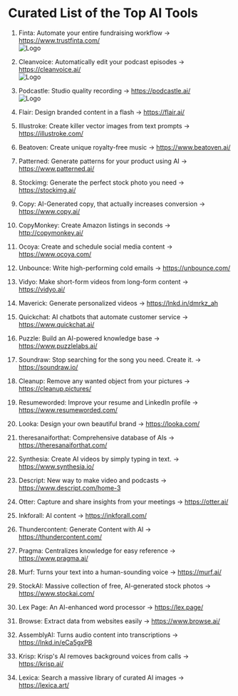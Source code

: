 
# Curated List of the Top AI Tools

1. Finta: Automate your entire fundraising workflow
-> https://www.trustfinta.com/<br>
![Logo](https://uploads-ssl.webflow.com/61a13b83199e422dd6ba2507/61a6d811848a3c1a1d1eeab8_Finta%20Logo.png)

2. Cleanvoice: Automatically edit your podcast episodes
-> https://cleanvoice.ai/<br>
![Logo](https://cleanvoice.ai/logo.svg)

3. Podcastle: Studio quality recording
-> https://podcastle.ai/<br>
![Logo](https://podcastle.ai/react/brand-logo.8eb00a2d.svg)

4. Flair: Design branded content in a flash
-> https://flair.ai/

5. Illustroke: Create killer vector images from text prompts
-> https://illustroke.com/

6. Beatoven: Create unique royalty-free music
-> https://www.beatoven.ai/

7. Patterned: Generate patterns for your product using AI
-> https://www.patterned.ai/

8. Stockimg: Generate the perfect stock photo you need
-> https://stockimg.ai/

9. Copy: AI-Generated copy, that actually increases conversion
-> https://www.copy.ai/

10. CopyMonkey: Create Amazon listings in seconds
-> http://copymonkey.ai/

11. Ocoya: Create and schedule social media content
-> https://www.ocoya.com/

12. Unbounce: Write high-performing cold emails
-> https://unbounce.com/

13. Vidyo: Make short-form videos from long-form content
-> https://vidyo.ai/

14. Maverick: Generate personalized videos
-> https://lnkd.in/dmrkz_ah

15. Quickchat: AI chatbots that automate customer service
-> https://www.quickchat.ai/

16. Puzzle: Build an AI-powered knowledge base
-> https://www.puzzlelabs.ai/

17. Soundraw: Stop searching for the song you need. Create it.
-> https://soundraw.io/

18. Cleanup: Remove any wanted object from your pictures
-> https://cleanup.pictures/

19. Resumeworded: Improve your resume and LinkedIn profile
-> https://www.resumeworded.com/

20. Looka: Design your own beautiful brand
-> https://looka.com/

21. theresanaiforthat: Comprehensive database of AIs
-> https://theresanaiforthat.com/

22. Synthesia: Create AI videos by simply typing in text.
-> https://www.synthesia.io/

23. Descript: New way to make video and podcasts
-> https://www.descript.com/home-3

24. Otter: Capture and share insights from your meetings
-> https://otter.ai/

25. Inkforall: AI content
-> https://inkforall.com/

26. Thundercontent: Generate Content with AI
-> https://thundercontent.com/

27. Pragma: Centralizes knowledge for easy reference
-> https://www.pragma.ai/

28. Murf: Turns your text into a human-sounding voice
-> https://murf.ai/
 
29. StockAI: Massive collection of free, AI-generated stock photos
-> https://www.stockai.com/

30. Lex Page: An AI-enhanced word processor
-> https://lex.page/
 
31. Browse: Extract data from websites easily
-> https://www.browse.ai/

32. AssemblyAI: Turns audio content into transcriptions
-> https://lnkd.in/eCa5gxPB

33. Krisp: Krisp's AI removes background voices from calls
-> https://krisp.ai/

34. Lexica: Search a massive library of curated AI images
-> https://lexica.art/
